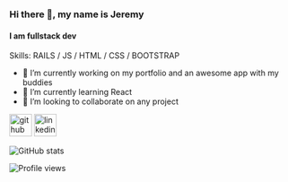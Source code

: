 ### Hi there 👋, my name is Jeremy
#### I am fullstack dev

<!-- Quick description -->
Skills: RAILS / JS / HTML / CSS / BOOTSTRAP

- 🔭 I’m currently working on my portfolio and an awesome app with my buddies 
- 🌱 I’m currently learning React 
- 🐜 I’m looking to collaborate on any project 

<!-- linkedin and github icons and links  -->
[<img src='https://cdn.jsdelivr.net/npm/simple-icons@3.0.1/icons/github.svg' alt='github' height='40'>](https://github.com/JerryAnt)  [<img src='https://cdn.jsdelivr.net/npm/simple-icons@3.0.1/icons/linkedin.svg' alt='linkedin' height='40'>](https://www.linkedin.com/in/https://www.linkedin.com/in/jeremy-antoine-cool-dev-for-hire//)

<!-- My stats -->
![GitHub stats](https://github-readme-stats.vercel.app/api?username=JerryAnt&show_icons=true&count_private=true)  

<!-- My views -->
![Profile views](https://gpvc.arturio.dev/JerryAnt)  
